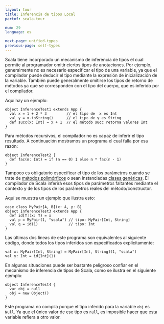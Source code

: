 ```yaml
---
layout: tour
title: Inferencia de tipos Local
partof: scala-tour

num: 29
language: es

next-page: unified-types
previous-page: self-types
---
```


Scala tiene incorporado un mecanismo de inferencia de tipos el cual permite al programador omitir ciertos tipos de anotaciones. Por ejemplo, generalmente no es necesario especificar el tipo de una variable, ya que el compilador puede deducir el tipo mediante la expresión de inicialización de la variable. También puede generalmente omitirse los tipos de retorno de métodos ya que se corresponden con el tipo del cuerpo, que es inferido por el compilador.

Aquí hay un ejemplo:

    object InferenceTest1 extends App {
      val x = 1 + 2 * 3         // el tipo de  x es Int
      val y = x.toString()      // el tipo de y es String
      def succ(x: Int) = x + 1  // el método succ retorna valores Int
    }

Para métodos recursivos, el compilador no es capaz de inferir el tipo resultado. A continuación mostramos un programa el cual falla por esa razón:

    object InferenceTest2 {
      def fac(n: Int) = if (n == 0) 1 else n * fac(n - 1)
    }

Tampoco es obligatorio especificar el tipo de los parámetros cuando se trate de [métodos polimórficos](polymorphic-methods.html) o sean instanciadas [clases genéricas](generic-classes.html). El compilador de Scala inferirá esos tipos de parámetros faltantes mediante el contexto y de los tipos de los parámetros reales del método/constructor.

Aquí se muestra un ejemplo que ilustra esto:

    case class MyPair[A, B](x: A, y: B)
    object InferenceTest3 extends App {
      def id[T](x: T) = x
      val p = MyPair(1, "scala") // tipo: MyPair[Int, String]
      val q = id(1)              // tipo: Int
    }

Las últimas dos lineas de este programa son equivalentes al siguiente código, donde todos los tipos inferidos son especificados explicitamente:

    val x: MyPair[Int, String] = MyPair[Int, String](1, "scala")
    val y: Int = id[Int](1)

En algunas situaciones puede ser bastante peligroso confiar en el mecanismo de inferencia de tipos de Scala, como se ilustra en el siguiente ejemplo:

    object InferenceTest4 {
      var obj = null
      obj = new Object()
    }

Este programa no compila porque el tipo inferido para la variable `obj` es `Null`. Ya que el único valor de ese tipo es `null`, es imposible hacer que esta variable refiera a otro valor.
